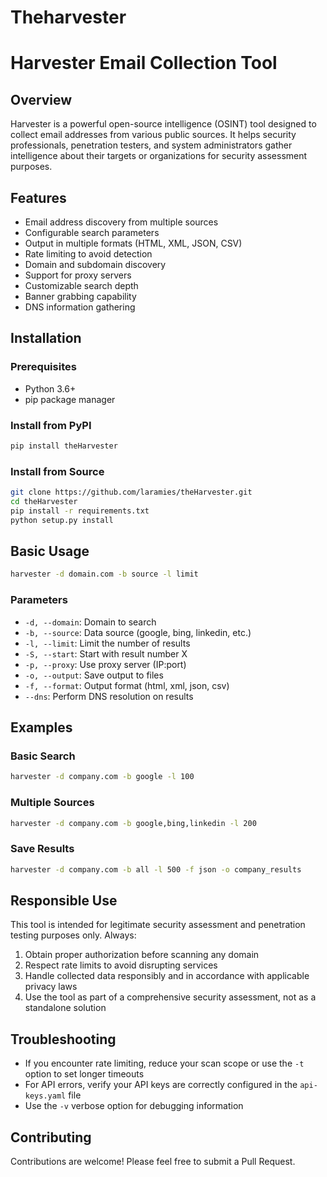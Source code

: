 # Theharvester
# Harvester Email Collection Tool

## Overview
Harvester is a powerful open-source intelligence (OSINT) tool designed to collect email addresses from various public sources. It helps security professionals, penetration testers, and system administrators gather intelligence about their targets or organizations for security assessment purposes.

## Features
- Email address discovery from multiple sources
- Configurable search parameters
- Output in multiple formats (HTML, XML, JSON, CSV)
- Rate limiting to avoid detection
- Domain and subdomain discovery
- Support for proxy servers
- Customizable search depth
- Banner grabbing capability
- DNS information gathering

## Installation

### Prerequisites
- Python 3.6+
- pip package manager

### Install from PyPI
```bash
pip install theHarvester
```

### Install from Source
```bash
git clone https://github.com/laramies/theHarvester.git
cd theHarvester
pip install -r requirements.txt
python setup.py install
```

## Basic Usage
```bash
harvester -d domain.com -b source -l limit
```

### Parameters
- `-d, --domain`: Domain to search
- `-b, --source`: Data source (google, bing, linkedin, etc.)
- `-l, --limit`: Limit the number of results
- `-S, --start`: Start with result number X
- `-p, --proxy`: Use proxy server (IP:port)
- `-o, --output`: Save output to files
- `-f, --format`: Output format (html, xml, json, csv)
- `--dns`: Perform DNS resolution on results

## Examples

### Basic Search
```bash
harvester -d company.com -b google -l 100
```

### Multiple Sources
```bash
harvester -d company.com -b google,bing,linkedin -l 200
```

### Save Results
```bash
harvester -d company.com -b all -l 500 -f json -o company_results
```

## Responsible Use
This tool is intended for legitimate security assessment and penetration testing purposes only. Always:

1. Obtain proper authorization before scanning any domain
2. Respect rate limits to avoid disrupting services
3. Handle collected data responsibly and in accordance with applicable privacy laws
4. Use the tool as part of a comprehensive security assessment, not as a standalone solution

## Troubleshooting
- If you encounter rate limiting, reduce your scan scope or use the `-t` option to set longer timeouts
- For API errors, verify your API keys are correctly configured in the `api-keys.yaml` file
- Use the `-v` verbose option for debugging information

## Contributing
Contributions are welcome! Please feel free to submit a Pull Request.

